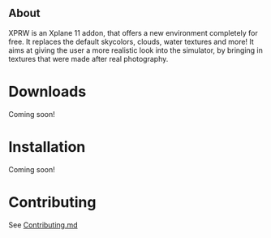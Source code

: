 ## About
XPRW is an Xplane 11 addon, that offers a new environment completely for free. It replaces the default skycolors, clouds, water textures and more! It aims at giving the user a
more realistic look into the simulator, by bringing in textures that were made after real photography. 
# Downloads
Coming soon!
# Installation 
Coming soon!
# Contributing 
See [Contributing.md](docs/Contributing.md)

